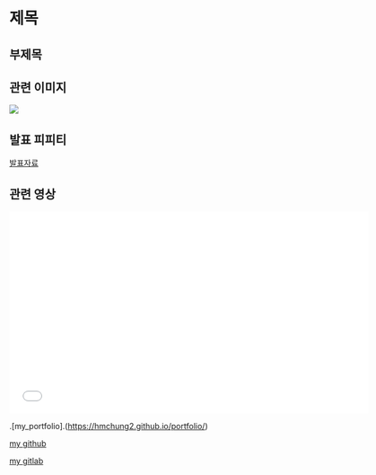 # 제목
## 부제목

## 관련 이미지
<img src="myself.jpg"/><br>

## 발표 피피티
[발표자료](/project.pptx)<br> 

## 관련 영상
<iframe id="ytplayer" type="text/html" width="640" height="360" src="유투브주소" frameborder="0"></iframe>


.[my_portfolio].(https://hmchung2.github.io/portfolio/)

[my github](https://github.com/hmchung2) 

[my gitlab](https://gitlab.com/hmchung1005)
